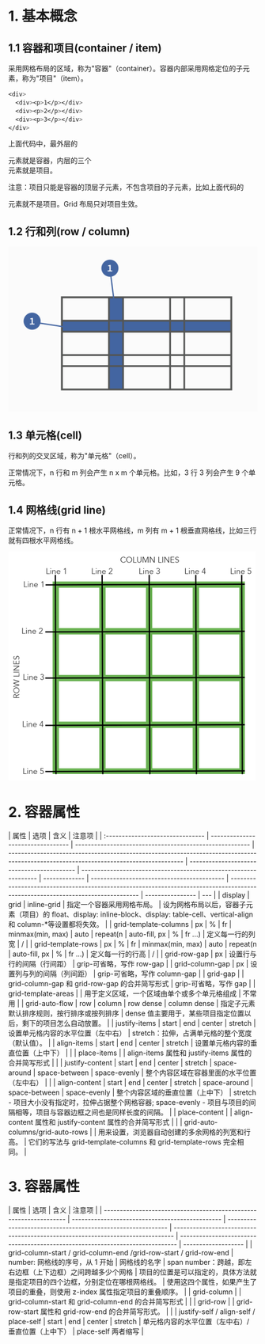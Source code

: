 # 1. 基本概念

## 1.1 容器和项目(container / item)

采用网格布局的区域，称为"容器"（container）。容器内部采用网格定位的子元素，称为"项目"（item）。

```css
<div>
  <div><p>1</p></div>
  <div><p>2</p></div>
  <div><p>3</p></div>
</div>
```

上面代码中，最外层的<div>元素就是容器，内层的三个<div>元素就是项目。

注意：项目只能是容器的顶层子元素，不包含项目的子元素，比如上面代码的<p>元素就不是项目。Grid 布局只对项目生效。

## 1.2 行和列(row / column)

![截图](row-column.png)

## 1.3 单元格(cell)

行和列的交叉区域，称为"单元格"（cell）。

正常情况下，n 行和 m 列会产生 n x m 个单元格。比如，3 行 3 列会产生 9 个单元格。

## 1.4 网格线(grid line)

正常情况下，n 行有 n + 1 根水平网格线，m 列有 m + 1 根垂直网格线，比如三行就有四根水平网格线。

![截图](grid-line.png)

# 2. 容器属性

| 属性                             | 选项                              | 含义                                                    | 注意项                                                                                                                                |
| :------------------------------- | --------------------------------- | ------------------------------------------------------- | ------------------------------------------------------------------------------------------------------------------------------------- | ------------------------------------------ | ---------------------------------------------------------------- | ------------- | ------------------------------------------ | ------------------------------------------------------------------------------------------------------------------------------- | ---------------- | --- |
| display                          | grid \| inline-grid               | 指定一个容器采用网格布局。                              | 设为网格布局以后，容器子元素（项目）的 float、display: inline-block、display: table-cell、vertical-align 和 column-\*等设置都将失效。 |
| grid-template-columns            | px \| %                           | fr                                                      | minmax(min, max)                                                                                                                      | auto                                       | repeat(n                                                         | auto-fill, px | %                                          | fr ...)                                                                                                                         | 定义每一行的列宽 | /   |
| grid-template-rows               | px \| %                           | fr                                                      | minmax(min, max)                                                                                                                      | auto                                       | repeat(n                                                         | auto-fill, px | %                                          | fr ...)                                                                                                                         | 定义每一行的行高 | /   |
| grid-row-gap                     | px                                | 设置行与行的间隔（行间距）                              | grip-可省略，写作 row-gap                                                                                                             |
| grid-column-gap                  | px                                | 设置列与列的间隔（列间距）                              | grip-可省略，写作 column-gap                                                                                                          |
| grid-gap                         | <grid-row-gap> <grid-column-gap>  | grid-column-gap 和 grid-row-gap 的合并简写形式          | grip-可省略，写作 gap                                                                                                                 |
| grid-template-areas              |                                   | 用于定义区域，一个区域由单个或多个单元格组成            | 不常用                                                                                                                                |
| grid-auto-flow                   | row \| column                     | row dense                                               | column dense                                                                                                                          | 指定子元素默认排序规则，按行排序或按列排序 | dense 值主要用于，某些项目指定位置以后，剩下的项目怎么自动放置。 |
| justify-items                    | start \| end                      | center                                                  | stretch                                                                                                                               | 设置单元格内容的水平位置（左中右）         | stretch：拉伸，占满单元格的整个宽度（默认值）。                  |
| align-items                      | start \| end                      | center                                                  | stretch                                                                                                                               | 设置单元格内容的垂直位置（上中下）         |                                                                  |
| place-items                      | <align-items> <justify-items>     | align-items 属性和 justify-items 属性的合并简写形式     |                                                                                                                                       |
| justify-content                  | start \| end                      | center                                                  | stretch                                                                                                                               | space-around                               | space-between                                                    | space-evenly  | 整个内容区域在容器里面的水平位置（左中右） |                                                                                                                                 |
| align-content                    | start \| end                      | center                                                  | stretch                                                                                                                               | space-around                               | space-between                                                    | space-evenly  | 整个内容区域的垂直位置（上中下）           | stretch - 项目大小没有指定时，拉伸占据整个网格容器; space-evenly - 项目与项目的间隔相等，项目与容器边框之间也是同样长度的间隔。 |
| place-content                    | <align-content> <justify-content> | align-content 属性和 justify-content 属性的合并简写形式 |                                                                                                                                       |
| grid-auto-columns/grid-auto-rows |                                   | 用来设置，浏览器自动创建的多余网格的列宽和行高。        | 它们的写法与 grid-template-columns 和 grid-template-rows 完全相同。                                                                   |

# 3. 容器属性

| 属性                                                               | 选项                                            | 含义                                                        | 注意项                                                                         |
| ------------------------------------------------------------------ | ----------------------------------------------- | ----------------------------------------------------------- | ------------------------------------------------------------------------------ | ----------------------------------------------------------------------------- | ------------------- |
| grid-column-start / grid-column-end /grid-row-start / grid-row-end | number: 网格线的序号，从 1 开始 \| 网格线的名字 | span number：跨越，即左右边框（上下边框）之间跨越多少个网格 | 项目的位置是可以指定的，具体方法就是指定项目的四个边框，分别定位在哪根网格线。 | 使用这四个属性，如果产生了项目的重叠，则使用 z-index 属性指定项目的重叠顺序。 |
| grid-column                                                        |                                                 | grid-column-start 和 grid-column-end 的合并简写形式         |                                                                                |
| grid-row                                                           |                                                 | grid-row-start 属性和 grid-row-end 的合并简写形式。         |                                                                                |
| justify-self / align-self / place-self                             | start \| end                                    | center                                                      | stretch                                                                        | 单元格内容的水平位置（左中右）/ 垂直位置（上中下）                            | place-self 两者缩写 |
